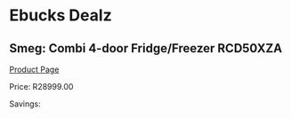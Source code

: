 
# Ebucks Dealz
## Smeg: Combi 4-door Fridge/Freezer RCD50XZA
[Product Page](https://www.ebucks.com/web/shop/productSelected.do?prodId=1183680092&catId=1196429345)

Price: R28999.00

Savings: 


	